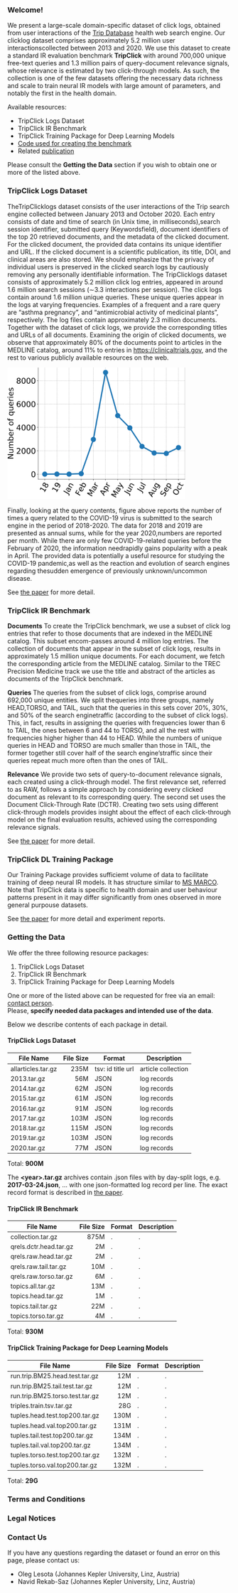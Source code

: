 ### Welcome!
We present a large-scale domain-specific dataset of click logs, obtained from user interactions of the [Trip Database](https://www.tripdatabase.com) health web search engine. Our clicklog dataset comprises approximately 5.2 million user interactionscollected between 2013 and 2020. We use this dataset to create a standard IR evaluation benchmark **TripClick** with around 700,000 unique free-text queries and 1.3 million pairs of query-document relevance signals, whose relevance is estimated by two click-through models. As such, the collection is one of the few datasets offering the necessary data richness and scale to train neural IR models with large amount of parameters, and notably the first in the health domain.

[paper]: https://tripdatabase.github.io/tripclick/

Available resources:
* TripClick Logs Dataset
* TripClick IR Benchmark
* TripClick Training Package for Deep Learning Models
* [Code used for creating the benchmark](https://github.com/tripdatabase/tripclick/tree/main)
* Related [publication][paper]

Please consult the **Getting the Data** section if you wish to obtain one or more of the listed above.

### TripClick Logs Dataset
TheTripClicklogs dataset consists of the user interactions of the Trip search engine collected between January 2013 and October 2020. Each entry consists of date and time of search (in Unix time, in milliseconds),search session identifier, submitted query (Keywordsfield), document identifiers of the top 20 retrieved documents, and the metadata of the clicked document. For the clicked document, the provided data contains its unique identifier and URL. If the clicked document is a scientific publication, its title, DOI, and clinical areas are also stored. We should emphasize that the privacy of individual users is preserved in the clicked search logs by cautiously removing any personally identifiable information. The TripClicklogs dataset consists of approximately 5.2 million click log entries, appeared in around 1.6 million search sessions (∼3.3 interactions per session). The click logs contain around 1.6 million unique queries. These unique queries appear in the logs at varying frequencies. Examples of a frequent and a rare query are “asthma pregnancy”, and “antimicrobial activity of medicinal plants”, respectively. The log files contain approximately 2.3 million documents. Together with the dataset of click logs, we provide the corresponding titles and URLs of all documents. Examining the origin of clicked documents, we observe that approximately 80% of the documents point to articles in the MEDLINE catalog, around 11% to entries in https://clinicaltrials.gov, and the rest to various publicly available resources on the web.

<img src="qry_hist_corona.gif" alt="COVID-19 related queries histogram" width="400"/>

Finally, looking at the query contents, figure above reports the number of times a query related to the COVID-19 virus is submitted to the search engine in the period of 2018-2020. The data for 2018 and 2019 are presented as annual sums, while for the year 2020,numbers are reported per month. While there are only few COVID-19-related queries before the February of 2020, the information needrapidly gains popularity with a peak in April. The provided data is potentially a useful resource for studying the COVID-19 pandemic,as well as the reaction and evolution of search engines regarding thesudden emergence of previously unknown/uncommon disease.

See [the paper][paper] for more detail.

### TripClick IR Benchmark
**Documents** To create the TripClick benchmark, we use a subset of click log entries that refer to those documents that are indexed in the MEDLINE catalog. This subset encom-passes around 4 million log entries. The collection of documents that appear in the subset of click logs, results in approximately 1.5 million unique documents. For each document, we fetch the corresponding article from the MEDLINE catalog. Similar to the TREC Precision Medicine track we use the title and abstract of the articles as documents of the TripClick benchmark.

**Queries** The queries from the subset of click logs, comprise around 692,000 unique entities. We split thequeries into three groups, namely HEAD,TORSO, and TAIL, such that the queries in this sets cover 20%, 30%, and 50% of the search enginetraffic (according to the subset of click logs). This, in fact, results in assigning the queries with frequencies lower than 6 to TAIL, the ones between 6 and 44 to TORSO, and all the rest with frequencies higher higher than 44 to HEAD. While the numbers of unique queries in HEAD and TORSO are much smaller than those in TAIL, the former together still cover half of the search engine’straffic since their queries repeat much more often than the ones of TAIL.

**Relevance**  We provide two sets of query-to-document relevance signals, each created using a click-through model. The first relevance set, referred to as RAW, follows a simple approach by considering every clicked document as relevant to its corresponding query. The second set uses the Document Click-Through Rate (DCTR). Creating two sets using different click-through models provides insight about the effect of each click-through model on the final evaluation results, achieved using the corresponding relevance signals.

See [the paper][paper] for more detail.

### TripClick DL Training Package
Our Training Package provides sufficiemt volume of data to facilitate training of deep neural IR models. It has structure similar to [MS MARCO](https://microsoft.github.io/msmarco/TREC-Deep-Learning-2019). Note that TripClick data is specific to health domain and user behaviour patterns present in it may differ significantly from ones observed in more general purpouse datasets.

See [the paper][paper] for more detail and experiment reports.

### Getting the Data
We offer the three following resource packages:
1. TripClick Logs Dataset
2. TripClick IR Benchmark
3. TripClick Training Package for Deep Learning Models

One or more of the listed above can be requested for free via an email: [contact person](mailto:contact@person.com?subject=[TripClick]%20Data%20Request).
<br>Please, **specify needed data packages and intended use of the data**.

Below we describe contents of each package in detail.
#### TripClick Logs Dataset

| File Name | File Size | Format | Description |
|---|---:|---|---|
| allarticles.tar.gz | 235M | tsv: id	title	url | article collection |
| 2013.tar.gz | 56M | JSON | log records |
| 2014.tar.gz | 62M |  JSON | log records |
| 2015.tar.gz | 61M |  JSON | log records |
| 2016.tar.gz | 91M |  JSON | log records |
| 2017.tar.gz | 103M |  JSON | log records |
| 2018.tar.gz | 115M |  JSON | log records |
| 2019.tar.gz | 103M |  JSON | log records |
| 2020.tar.gz | 77M |  JSON | log records |

Total: **900M**

The **\<year>.tar.gz** archives contain .json files with by day-split logs, e.g. **2017-03-24.json**, ... with one json-formatted log record per line.
The exact record format is described in [the paper][paper].
#### TripClick IR Benchmark

| File Name | File Size | Format | Description |
|---|---:|---|---|
| collection.tar.gz | 875M | . | . |
| qrels.dctr.head.tar.gz | 2M | . | . |
| qrels.raw.head.tar.gz | 2M | . | . |
| qrels.raw.tail.tar.gz | 10M | . | . |
| qrels.raw.torso.tar.gz | 6M | . | . |
| topics.all.tar.gz | 13M | . | . |
| topics.head.tar.gz | 1M | . | . |
| topics.tail.tar.gz | 22M | . | . |
| topics.torso.tar.gz | 4M | . | . |

Total: **930M**

#### TripClick Training Package for Deep Learning Models

| File Name | File Size | Format | Description |
|---|---:|---|---|
| run.trip.BM25.head.test.tar.gz | 12M | . | . |
| run.trip.BM25.tail.test.tar.gz | 12M | . | . |
| run.trip.BM25.torso.test.tar.gz | 12M | . | . |
| triples.train.tsv.tar.gz | 28G | . | . |
| tuples.head.test.top200.tar.gz | 130M | . | . |
| tuples.head.val.top200.tar.gz | 131M | . | . |
| tuples.tail.test.top200.tar.gz | 134M | . | . |
| tuples.tail.val.top200.tar.gz | 134M | . | . |
| tuples.torso.test.top200.tar.gz | 132M | . | . |
| tuples.torso.val.top200.tar.gz | 132M | . | . |

Total: **29G**

### Terms and Conditions
### Legal Notices
### Contact Us
If you have any questions regarding the dataset or found an error on this page, please contact us:
* Oleg Lesota (Johannes Kepler University, Linz, Austria)
* Navid Rekab-Saz (Johannes Kepler University, Linz, Austria)

